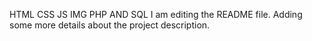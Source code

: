 HTML CSS JS IMG PHP AND SQL
I am editing the README file. Adding some more details about the project description.
